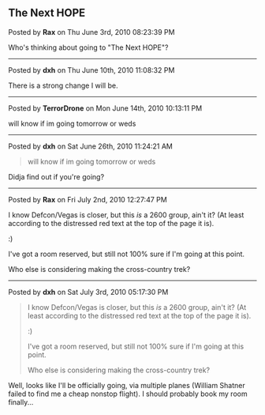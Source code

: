 ## The Next HOPE
Posted by **Rax** on Thu June 3rd, 2010 08:23:39 PM

Who's thinking about going to "The Next HOPE"?

--------------------------------------------------------------------------------

Posted by **dxh** on Thu June 10th, 2010 11:08:32 PM

There is a strong change I will be.

--------------------------------------------------------------------------------

Posted by **TerrorDrone** on Mon June 14th, 2010 10:13:11 PM

will know if im going tomorrow or weds

--------------------------------------------------------------------------------

Posted by **dxh** on Sat June 26th, 2010 11:24:21 AM

> will know if im going tomorrow or weds

Didja find out if you're going?

--------------------------------------------------------------------------------

Posted by **Rax** on Fri July 2nd, 2010 12:27:47 PM

I know Defcon/Vegas is closer, but this _is_ a 2600 group, ain't it? (At least
according to the distressed red text at the top of the page it is).

:)

I've got a room reserved, but still not 100% sure if I'm going at this point.

Who else is considering making the cross-country trek?

--------------------------------------------------------------------------------

Posted by **dxh** on Sat July 3rd, 2010 05:17:30 PM

> I know Defcon/Vegas is closer, but this _is_ a 2600 group, ain't it? (At least
according to the distressed red text at the top of the page it is).
>
> :)
>
> I've got a room reserved, but still not 100% sure if I'm going at this point.
>
> Who else is considering making the cross-country trek?

Well, looks like I'll be officially going, via multiple planes (William Shatner
failed to find me a cheap nonstop flight).  I should probably book my room
finally...
